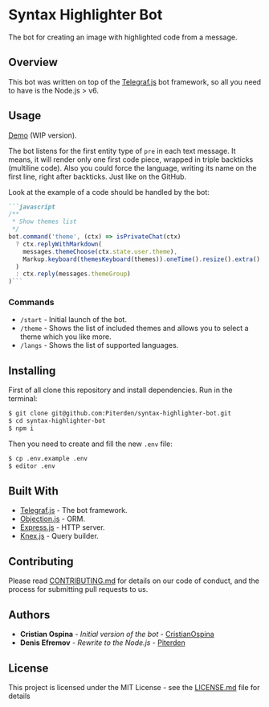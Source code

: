 # Syntax Highlighter Bot

The bot for creating an image with highlighted code from a message.

## Overview

This bot was written on top of the [Telegraf.js](https://github.com/telegraf/telegraf) bot framework, so all you need to have is the Node.js > v6.

## Usage

[Demo](https://t.me/cris_highlight_bot) (WIP version).

The bot listens for the first entity type of `pre` in each text message. It means, it will render only one first code piece, wrapped in triple backticks (multiline code). Also you could force the language, writing its name on the first line, right after backticks. Just like on the GitHub.

Look at the example of a code should be handled by the bot:

```markdown
```javascript
/**
 * Show themes list
 */
bot.command('theme', (ctx) => isPrivateChat(ctx)
  ? ctx.replyWithMarkdown(
    messages.themeChoose(ctx.state.user.theme),
    Markup.keyboard(themesKeyboard(themes)).oneTime().resize().extra()
  )
  : ctx.reply(messages.themeGroup)
)```
```

### Commands

- `/start` - Initial launch of the bot.
- `/theme` - Shows the list of included themes and allows you to select a theme which you like more.
- `/langs` - Shows the list of supported languages.

## Installing

First of all clone this repository and install dependencies. Run in the terminal:

```bash
$ git clone git@github.com:Piterden/syntax-highlighter-bot.git
$ cd syntax-highlighter-bot
$ npm i
```

Then you need to create and fill the new `.env` file:

```bash
$ cp .env.example .env
$ editor .env
```

## Built With

* [Telegraf.js](https://github.com/telegraf/telegraf) - The bot framework.
* [Objection.js](http://vincit.github.io/objection.js/) - ORM.
* [Express.js](https://expressjs.com/) - HTTP server.
* [Knex.js](http://knexjs.org/) - Query builder.

## Contributing

Please read [CONTRIBUTING.md](https://gist.github.com/PurpleBooth/b24679402957c63ec426) for details on our code of conduct, and the process for submitting pull requests to us.

## Authors

* **Cristian Ospina** - *Initial version of the bot* - [CristianOspina](https://github.com/CristianOspina)
* **Denis Efremov** - *Rewrite to the Node.js* - [Piterden](https://github.com/Piterden)

## License

This project is licensed under the MIT License - see the [LICENSE.md](LICENSE.md) file for details

